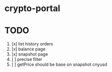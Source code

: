 # crypto-portal

# TODO
1. [x] list history orders
1. [x] balance page
1. [x] snapshot page
1. [ ] precise filter
1. [ ] getPrice should be base on snapshot cnyusd